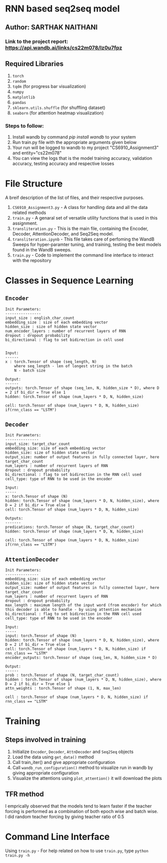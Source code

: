 # RNN based seq2seq model

## Author: SARTHAK NAITHANI

### Link to the project report: https://api.wandb.ai/links/cs22m078/lz0u7fpz


## Required Libraries
1. `torch`
2. `random`
3. `tqdm` (for progress bar visualization)
4. `numpy`
5. `matplotlib`
6. `pandas`
7. `sklearn.utils.shuffle` (for shuffling dataset)
8. `seaborn` (for attention heatmap visualization)


### Steps to follow:

1. Install wandb by command *pip install wandb* to your system
2. Run train.py file with the appropriate arguments given below
3. Your run will be logged to wandb to my project "CS6910_Assignment3" and entity="cs22m078"
4. You can view the logs that is the model training accuracy, validation accuracy, testing accuracy and respective losses

# File Structure
A breif description of the list of files, and their respective purposes.
1. `CS6910_Assignment3.py` - A class for handling data and all the data related methods
2. `train.py` - A genaral set of versatile utility functions that is used in this assignment.
3. `transliteration.py` - This is the main file, containing the Encoder, Decoder, AttentionDecoder, and Seq2Seq model.
4. `transliteration.ipynb` - This file takes care of perfoming the WandB Sweeps for hyper-paramter tuning, and training, testing the best models found in the WandB sweeps.
5. `train.py` - Code to implement the command line interface to interact with the repository

# Classes in Sequence Learning
## `Encoder`
    Init Parameters:
    ----------------
    input_size : english_char_count
    embedding_size : size of each embedding vector
    hidden_size : size of hidden state vector
    num_encoder_layers : number of recurrent layers of RNN
    dropout : dropout probability
    bi_directional : flag to set bidirection in cell used
    

    Input:
    ------
    x : torch.Tensor of shape (seq_length, N)
        where seq_length - len of longest string in the batch
        N - batch size

    Output:
    ------
    outputs: torch.Tensor of shape (seq_len, N, hidden_size * D), where D = 2 if bi_dir = True else 1
    hidden: torch.Tensor of shape (num_layers * D, N, hidden_size)

    cell: torch.Tensor of shape (num_layers * D, N, hidden_size) if(rnn_class == "LSTM")
## `Decoder`
    Init Parameters:
    ---------------
    input_size: target_char_count
    embedding_size: size of each embedding vector
    hidden_size: size of hidden state vector
    output_size: number of output features in fully connected layer, here target_char_count
    num_layers : number of recurrent layers of RNN
    dropout : dropout probability
    bi_directional : flag to set bidirection in the RNN cell used
    cell_type: type of RNN to be used in the encoder

    Input:
    -----
    x: torch.Tensor of shape (N)
    hidden: torch.Tensor of shape (num_layers * D, N, hidden_size), where D = 2 if bi_dir = True else 1
    cell: torch.Tensor of shape (num_layers * D, N, hidden_size)

    Outputs:
    -------
    predications: torch.Tensor of shape (N, target_char_count)
    hidden: torch.Tensor of shape (num_layers * D, N, hidden_size)
    
    cell: torch.Tensor of shape (num_layers * D, N, hidden_size) if(rnn_class == "LSTM")
## `AttentionDecoder`
    Init Parameters:
    ---------------
    embedding_size: size of each embedding vector
    hidden_size: size of hidden state vector
    output_size: number of output features in fully connected layer, here target_char_count
    num_layers : number of recurrent layers of RNN
    dropout : dropout probability
    max_length : maximum length of the input word (from encoder) for which this decoder is able to handle - by using attention mechanism
    bi_directional : flag to set bidirection in the RNN cell used
    cell_type: type of RNN to be used in the encoder

    Input:
    -----
    input: torch.Tensor of shape (N)
    hidden: torch.Tensor of shape (num_layers * D, N, hidden_size), where D = 2 if bi_dir = True else 1
    cell: torch.Tensor of shape (num_layers * D, N, hidden_size) if rnn_class == "LSTM"
    encoder_outputs: torch.Tensor of shape (seq_len, N, hidden_size * D)

    Output:
    ------
    prob : torch.Tensor of shape (N, target_char_count)
    hidden : torch.Tensor of shape (num_layers * D, N, hidden_size), where D = 2 if bi_dir = True else 1
    attn_weights : torch.Tensor of shape (1, N, max_len)

    cell : torch.Tensor of shape (num_layers * D, N, hidden_size) if rnn_class == "LSTM"


# Training
## Steps involved in training
1. Initialize `Encoder`, `Decoder`, `AttnDecoder` and `Seq2Seq` objects
2. Load the data using `get_data()` method
3. Call train_iter() and give appropriate configuration
4. Call `wandb_run_configuration()` method to visualize run in wandb by giving appropriate configuration
5. Visualize the attentions using `plot_attention()` it will download the plots

## TFR method
I emprically observed that the models tend to learn faster if the teacher forcing is performed as a combination of both epoch wise and batch wise.  
I did random teacher forcing by giving teacher ratio of 0.5

# Command Line Interface
Using `train.py` - For help related on how to use `train.py`, type `python train.py -h`  
